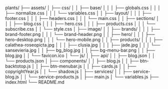plants/
├── assets/
│   ├── css/
│   │   ├── base/
│   │   │   ├── globals.css
│   │   │   ├── normalize.css
│   │   │   └── variables.css
│   │   ├── layout/
│   │   │   ├── footer.css
│   │   │   ├── headers.css
│   │   │   └── main.css
│   │   ├── sections/
│   │   │   ├── blog.css
│   │   │   ├── hero.css
│   │   │   ├── products.css
│   │   │   └── subscribe.css
│   │   └── style.css
│   ├── image/
│   │   ├── brands/
│   │   │   ├── brand-footer.png
│   │   │   └── brand-header.png
│   │   ├── hero/
│   │   │   ├── hero-desktop.png
│   │   │   └── hero-mobile.png
│   │   ├── products/
│   │   │   ├── calathea-roseopicta.jpg
│   │   │   ├── clusia.jpg
│   │   │   ├── jade.jpg
│   │   │   └── sansevieria.jpg
│   │   ├── bg_blog.jpg
│   │   ├── bg-menu-bar.png
│   │   ├── blog.jpg
│   │   └── favicon.ico
│   └── js/
│       ├── api/
│       │   ├── blog.json
│       │   └── products.json
│       ├── components/
│       │   ├── blog.js
│       │   ├── btn-backtotop.js
│       │   ├── btn-menubar.js
│       │   ├── cards.js
│       │   ├── copyrightYear.js
│       │   └── shadow.js
│       ├── services/
│       │   ├── service-blog.js
│       │   └── service-products.js
│       ├── main.js
│       └── variables.js
├── index.html
└── README.md